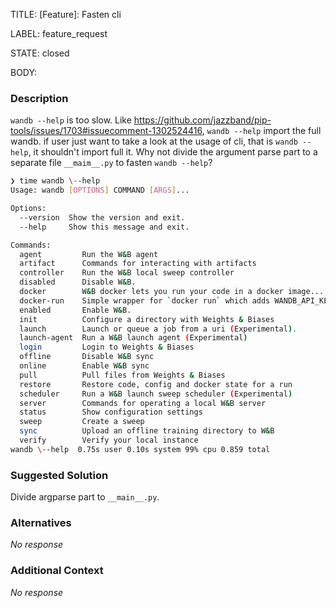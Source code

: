 TITLE:
[Feature]: Fasten cli

LABEL:
feature_request

STATE:
closed

BODY:
### Description


`wandb --help` is too slow. Like <https://github.com/jazzband/pip-tools/issues/1703#issuecomment-1302524416>, `wandb --help` import the full wandb.  if user just want to take a look at the usage of cli, that is `wandb --help`, it shouldn't import full it. Why not divide the argument parse part to a separate file `__maim__.py` to fasten `wandb --help`?

```sh
❯ time wandb \--help
Usage: wandb [OPTIONS] COMMAND [ARGS]...

Options:
  --version  Show the version and exit.
  --help     Show this message and exit.

Commands:
  agent         Run the W&B agent
  artifact      Commands for interacting with artifacts
  controller    Run the W&B local sweep controller
  disabled      Disable W&B.
  docker        W&B docker lets you run your code in a docker image...
  docker-run    Simple wrapper for `docker run` which adds WANDB_API_KEY...
  enabled       Enable W&B.
  init          Configure a directory with Weights & Biases
  launch        Launch or queue a job from a uri (Experimental).
  launch-agent  Run a W&B launch agent (Experimental)
  login         Login to Weights & Biases
  offline       Disable W&B sync
  online        Enable W&B sync
  pull          Pull files from Weights & Biases
  restore       Restore code, config and docker state for a run
  scheduler     Run a W&B launch sweep scheduler (Experimental)
  server        Commands for operating a local W&B server
  status        Show configuration settings
  sweep         Create a sweep
  sync          Upload an offline training directory to W&B
  verify        Verify your local instance
wandb \--help  0.75s user 0.10s system 99% cpu 0.859 total
```


### Suggested Solution

Divide argparse part to `__main__.py`.

### Alternatives

_No response_

### Additional Context

_No response_

